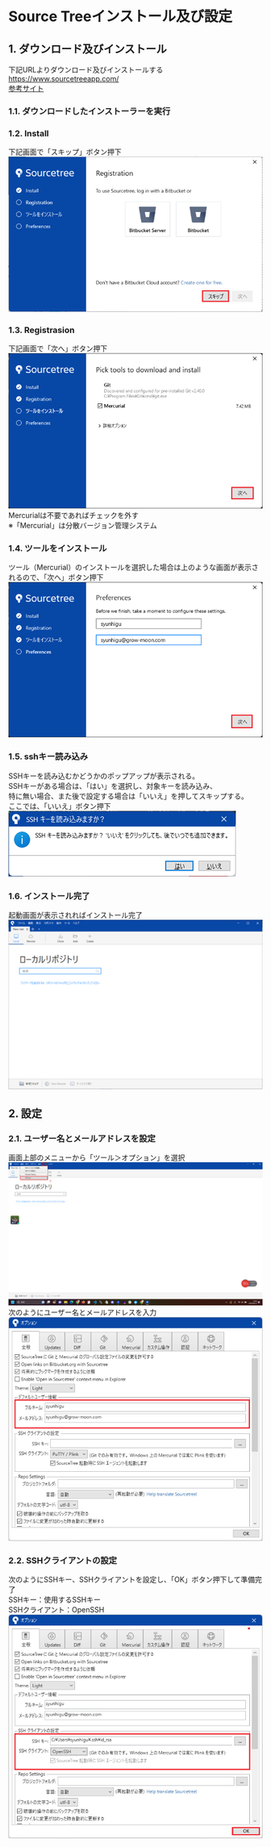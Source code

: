 # Source Treeインストール及び設定

## 1. ダウンロード及びインストール  
下記URLよりダウンロード及びインストールする  
https://www.sourcetreeapp.com/  
[参考サイト](https://sukkiri.jp/technologies/devtools/git/sourcetree_win.html)

### 1.1. ダウンロードしたインストーラーを実行  

### 1.2. Install  
下記画面で「スキップ」ボタン押下  
![Install](images/Install.png)  

### 1.3. Registrasion  
下記画面で「次へ」ボタン押下  
![Registration](images/Registration.png)  
Mercurialは不要であればチェックを外す  
※「Mercurial」は分散バージョン管理システム  

### 1.4. ツールをインストール  
ツール（Mercurial）のインストールを選択した場合は上のような画面が表示されるので、「次へ」ボタン押下  
![ツールをインストール](images/ツールをインストール.png)  

### 1.5. sshキー読み込み  
SSHキーを読み込むかどうかのポップアップが表示される。  
SSHキーがある場合は、「はい」を選択し、対象キーを読み込み、  
特に無い場合、また後で設定する場合は「いいえ」を押してスキップする。  
ここでは、「いいえ」ボタン押下  
![SSHキー読み込み](images/SSHキー読み込み.png)  

### 1.6. インストール完了  
起動画面が表示されればインストール完了  
![起動画面](images/起動画面.png)  

## 2. 設定  

### 2.1. ユーザー名とメールアドレスを設定  
画面上部のメニューから「ツール＞オプション」を選択  
![オプションを開く](images/オプションを開く.png)  
次のようにユーザー名とメールアドレスを入力  
![ユーザー名とメールアドレスを設定](images/ユーザー名とメールアドレスを設定.png)  

### 2.2. SSHクライアントの設定
次のようにSSHキー、SSHクライアントを設定し、「OK」ボタン押下して準備完了    
SSHキー：使用するSSHキー  
SSHクライアント：OpenSSH  
![SSHクライアントの設定](images/SSHクライアントの設定.png)  
